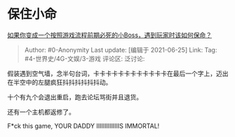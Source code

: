 # 保住小命
[如果你变成一个按照游戏流程前期必死的小Boss，遇到玩家时该如何保命？](https://www.zhihu.com/question/366297744/answer/987671996)

> Author: #0-Anonymity
> Last update: [编辑于 2021-06-25]
> Link:
> Tag: #4-世界史/4G-文娱/3-游戏
> 评论区:
> 泛讨论:

假装遇到空气墙，念半句台词，卡卡卡卡卡卡卡卡卡卡卡卡在最后一个字上，迈出在半空中的左腿疯狂抖抖抖抖抖抖动。

十个有九个会退出重启，跑去论坛骂街并且退货。

还有一个主机都返修了。

F*ck this game, YOUR DADDY IIIIIIIIIIIIIIS IMMORTAL!
